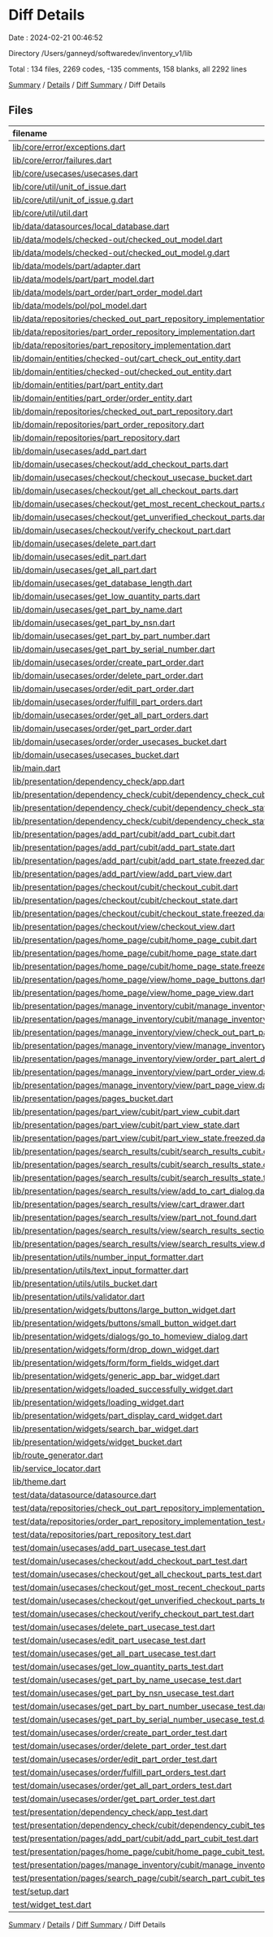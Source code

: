 # Diff Details

Date : 2024-02-21 00:46:52

Directory /Users/ganneyd/softwaredev/inventory_v1/lib

Total : 134 files,  2269 codes, -135 comments, 158 blanks, all 2292 lines

[Summary](results.md) / [Details](details.md) / [Diff Summary](diff.md) / Diff Details

## Files
| filename | language | code | comment | blank | total |
| :--- | :--- | ---: | ---: | ---: | ---: |
| [lib/core/error/exceptions.dart](/lib/core/error/exceptions.dart) | Dart | 6 | 10 | 6 | 22 |
| [lib/core/error/failures.dart](/lib/core/error/failures.dart) | Dart | 42 | 30 | 13 | 85 |
| [lib/core/usecases/usecases.dart](/lib/core/usecases/usecases.dart) | Dart | 10 | 5 | 3 | 18 |
| [lib/core/util/unit_of_issue.dart](/lib/core/util/unit_of_issue.dart) | Dart | 33 | 10 | 11 | 54 |
| [lib/core/util/unit_of_issue.g.dart](/lib/core/util/unit_of_issue.g.dart) | Dart | 60 | 4 | 8 | 72 |
| [lib/core/util/util.dart](/lib/core/util/util.dart) | Dart | 1 | 0 | 1 | 2 |
| [lib/data/datasources/local_database.dart](/lib/data/datasources/local_database.dart) | Dart | 115 | 14 | 22 | 151 |
| [lib/data/models/checked-out/checked_out_model.dart](/lib/data/models/checked-out/checked_out_model.dart) | Dart | 36 | 4 | 10 | 50 |
| [lib/data/models/checked-out/checked_out_model.g.dart](/lib/data/models/checked-out/checked_out_model.g.dart) | Dart | 48 | 4 | 8 | 60 |
| [lib/data/models/part/adapter.dart](/lib/data/models/part/adapter.dart) | Dart | 17 | 3 | 2 | 22 |
| [lib/data/models/part/part_model.dart](/lib/data/models/part/part_model.dart) | Dart | 27 | 15 | 4 | 46 |
| [lib/data/models/part_order/part_order_model.dart](/lib/data/models/part_order/part_order_model.dart) | Dart | 32 | 0 | 3 | 35 |
| [lib/data/models/pol/pol_model.dart](/lib/data/models/pol/pol_model.dart) | Dart | 0 | 0 | 1 | 1 |
| [lib/data/repositories/checked_out_part_repository_implementation.dart](/lib/data/repositories/checked_out_part_repository_implementation.dart) | Dart | 109 | 0 | 12 | 121 |
| [lib/data/repositories/part_order_repository_implementation.dart](/lib/data/repositories/part_order_repository_implementation.dart) | Dart | 102 | 0 | 13 | 115 |
| [lib/data/repositories/part_repository_implementation.dart](/lib/data/repositories/part_repository_implementation.dart) | Dart | 166 | 11 | 20 | 197 |
| [lib/domain/entities/checked-out/cart_check_out_entity.dart](/lib/domain/entities/checked-out/cart_check_out_entity.dart) | Dart | 16 | 1 | 3 | 20 |
| [lib/domain/entities/checked-out/checked_out_entity.dart](/lib/domain/entities/checked-out/checked_out_entity.dart) | Dart | 60 | 7 | 11 | 78 |
| [lib/domain/entities/part/part_entity.dart](/lib/domain/entities/part/part_entity.dart) | Dart | 69 | 14 | 16 | 99 |
| [lib/domain/entities/part_order/order_entity.dart](/lib/domain/entities/part_order/order_entity.dart) | Dart | 61 | 0 | 8 | 69 |
| [lib/domain/repositories/checked_out_part_repository.dart](/lib/domain/repositories/checked_out_part_repository.dart) | Dart | 14 | 6 | 6 | 26 |
| [lib/domain/repositories/part_order_repository.dart](/lib/domain/repositories/part_order_repository.dart) | Dart | 12 | 5 | 6 | 23 |
| [lib/domain/repositories/part_repository.dart](/lib/domain/repositories/part_repository.dart) | Dart | 27 | 12 | 13 | 52 |
| [lib/domain/usecases/add_part.dart](/lib/domain/usecases/add_part.dart) | Dart | 21 | 0 | 5 | 26 |
| [lib/domain/usecases/checkout/add_checkout_parts.dart](/lib/domain/usecases/checkout/add_checkout_parts.dart) | Dart | 48 | 0 | 6 | 54 |
| [lib/domain/usecases/checkout/checkout_usecase_bucket.dart](/lib/domain/usecases/checkout/checkout_usecase_bucket.dart) | Dart | 5 | 0 | 1 | 6 |
| [lib/domain/usecases/checkout/get_all_checkout_parts.dart](/lib/domain/usecases/checkout/get_all_checkout_parts.dart) | Dart | 37 | 0 | 6 | 43 |
| [lib/domain/usecases/checkout/get_most_recent_checkout_parts.dart](/lib/domain/usecases/checkout/get_most_recent_checkout_parts.dart) | Dart | 0 | 0 | 2 | 2 |
| [lib/domain/usecases/checkout/get_unverified_checkout_parts.dart](/lib/domain/usecases/checkout/get_unverified_checkout_parts.dart) | Dart | 42 | 0 | 4 | 46 |
| [lib/domain/usecases/checkout/verify_checkout_part.dart](/lib/domain/usecases/checkout/verify_checkout_part.dart) | Dart | 65 | 0 | 9 | 74 |
| [lib/domain/usecases/delete_part.dart](/lib/domain/usecases/delete_part.dart) | Dart | 21 | 0 | 6 | 27 |
| [lib/domain/usecases/edit_part.dart](/lib/domain/usecases/edit_part.dart) | Dart | 21 | 0 | 5 | 26 |
| [lib/domain/usecases/get_all_part.dart](/lib/domain/usecases/get_all_part.dart) | Dart | 32 | 0 | 5 | 37 |
| [lib/domain/usecases/get_database_length.dart](/lib/domain/usecases/get_database_length.dart) | Dart | 12 | 0 | 4 | 16 |
| [lib/domain/usecases/get_low_quantity_parts.dart](/lib/domain/usecases/get_low_quantity_parts.dart) | Dart | 46 | 0 | 7 | 53 |
| [lib/domain/usecases/get_part_by_name.dart](/lib/domain/usecases/get_part_by_name.dart) | Dart | 32 | 0 | 5 | 37 |
| [lib/domain/usecases/get_part_by_nsn.dart](/lib/domain/usecases/get_part_by_nsn.dart) | Dart | 32 | 0 | 5 | 37 |
| [lib/domain/usecases/get_part_by_part_number.dart](/lib/domain/usecases/get_part_by_part_number.dart) | Dart | 32 | 0 | 5 | 37 |
| [lib/domain/usecases/get_part_by_serial_number.dart](/lib/domain/usecases/get_part_by_serial_number.dart) | Dart | 32 | 0 | 5 | 37 |
| [lib/domain/usecases/order/create_part_order.dart](/lib/domain/usecases/order/create_part_order.dart) | Dart | 21 | 0 | 5 | 26 |
| [lib/domain/usecases/order/delete_part_order.dart](/lib/domain/usecases/order/delete_part_order.dart) | Dart | 21 | 0 | 4 | 25 |
| [lib/domain/usecases/order/edit_part_order.dart](/lib/domain/usecases/order/edit_part_order.dart) | Dart | 21 | 0 | 3 | 24 |
| [lib/domain/usecases/order/fulfill_part_orders.dart](/lib/domain/usecases/order/fulfill_part_orders.dart) | Dart | 57 | 1 | 8 | 66 |
| [lib/domain/usecases/order/get_all_part_orders.dart](/lib/domain/usecases/order/get_all_part_orders.dart) | Dart | 27 | 0 | 4 | 31 |
| [lib/domain/usecases/order/get_part_order.dart](/lib/domain/usecases/order/get_part_order.dart) | Dart | 21 | 0 | 5 | 26 |
| [lib/domain/usecases/order/order_usecases_bucket.dart](/lib/domain/usecases/order/order_usecases_bucket.dart) | Dart | 6 | 0 | 5 | 11 |
| [lib/domain/usecases/usecases_bucket.dart](/lib/domain/usecases/usecases_bucket.dart) | Dart | 12 | 0 | 1 | 13 |
| [lib/main.dart](/lib/main.dart) | Dart | 12 | 0 | 3 | 15 |
| [lib/presentation/dependency_check/app.dart](/lib/presentation/dependency_check/app.dart) | Dart | 43 | 0 | 4 | 47 |
| [lib/presentation/dependency_check/cubit/dependency_check_cubit.dart](/lib/presentation/dependency_check/cubit/dependency_check_cubit.dart) | Dart | 126 | 14 | 26 | 166 |
| [lib/presentation/dependency_check/cubit/dependency_check_state.dart](/lib/presentation/dependency_check/cubit/dependency_check_state.dart) | Dart | 20 | 1 | 4 | 25 |
| [lib/presentation/dependency_check/cubit/dependency_check_state.freezed.dart](/lib/presentation/dependency_check/cubit/dependency_check_state.freezed.dart) | Dart | 248 | 15 | 23 | 286 |
| [lib/presentation/pages/add_part/cubit/add_part_cubit.dart](/lib/presentation/pages/add_part/cubit/add_part_cubit.dart) | Dart | 116 | 15 | 10 | 141 |
| [lib/presentation/pages/add_part/cubit/add_part_state.dart](/lib/presentation/pages/add_part/cubit/add_part_state.dart) | Dart | 32 | 1 | 4 | 37 |
| [lib/presentation/pages/add_part/cubit/add_part_state.freezed.dart](/lib/presentation/pages/add_part/cubit/add_part_state.freezed.dart) | Dart | 398 | 15 | 23 | 436 |
| [lib/presentation/pages/add_part/view/add_part_view.dart](/lib/presentation/pages/add_part/view/add_part_view.dart) | Dart | 154 | 6 | 10 | 170 |
| [lib/presentation/pages/checkout/cubit/checkout_cubit.dart](/lib/presentation/pages/checkout/cubit/checkout_cubit.dart) | Dart | 57 | 0 | 11 | 68 |
| [lib/presentation/pages/checkout/cubit/checkout_state.dart](/lib/presentation/pages/checkout/cubit/checkout_state.dart) | Dart | 21 | 1 | 3 | 25 |
| [lib/presentation/pages/checkout/cubit/checkout_state.freezed.dart](/lib/presentation/pages/checkout/cubit/checkout_state.freezed.dart) | Dart | 175 | 16 | 24 | 215 |
| [lib/presentation/pages/checkout/view/checkout_view.dart](/lib/presentation/pages/checkout/view/checkout_view.dart) | Dart | 161 | 2 | 4 | 167 |
| [lib/presentation/pages/home_page/cubit/home_page_cubit.dart](/lib/presentation/pages/home_page/cubit/home_page_cubit.dart) | Dart | 5 | 0 | 2 | 7 |
| [lib/presentation/pages/home_page/cubit/home_page_state.dart](/lib/presentation/pages/home_page/cubit/home_page_state.dart) | Dart | 20 | 1 | 4 | 25 |
| [lib/presentation/pages/home_page/cubit/home_page_state.freezed.dart](/lib/presentation/pages/home_page/cubit/home_page_state.freezed.dart) | Dart | 142 | 15 | 23 | 180 |
| [lib/presentation/pages/home_page/view/home_page_buttons.dart](/lib/presentation/pages/home_page/view/home_page_buttons.dart) | Dart | 0 | 0 | 1 | 1 |
| [lib/presentation/pages/home_page/view/home_page_view.dart](/lib/presentation/pages/home_page/view/home_page_view.dart) | Dart | 55 | 0 | 4 | 59 |
| [lib/presentation/pages/manage_inventory/cubit/manage_inventory_cubit.dart](/lib/presentation/pages/manage_inventory/cubit/manage_inventory_cubit.dart) | Dart | 214 | 14 | 36 | 264 |
| [lib/presentation/pages/manage_inventory/cubit/manage_inventory_state.dart](/lib/presentation/pages/manage_inventory/cubit/manage_inventory_state.dart) | Dart | 36 | 1 | 4 | 41 |
| [lib/presentation/pages/manage_inventory/view/check_out_part_page_view.dart](/lib/presentation/pages/manage_inventory/view/check_out_part_page_view.dart) | Dart | 168 | 2 | 11 | 181 |
| [lib/presentation/pages/manage_inventory/view/manage_inventory_view.dart](/lib/presentation/pages/manage_inventory/view/manage_inventory_view.dart) | Dart | 168 | 0 | 5 | 173 |
| [lib/presentation/pages/manage_inventory/view/order_part_alert_dialog.dart](/lib/presentation/pages/manage_inventory/view/order_part_alert_dialog.dart) | Dart | 87 | 2 | 5 | 94 |
| [lib/presentation/pages/manage_inventory/view/part_order_view.dart](/lib/presentation/pages/manage_inventory/view/part_order_view.dart) | Dart | 154 | 2 | 9 | 165 |
| [lib/presentation/pages/manage_inventory/view/part_page_view.dart](/lib/presentation/pages/manage_inventory/view/part_page_view.dart) | Dart | 131 | 0 | 8 | 139 |
| [lib/presentation/pages/pages_bucket.dart](/lib/presentation/pages/pages_bucket.dart) | Dart | 2 | 0 | 1 | 3 |
| [lib/presentation/pages/part_view/cubit/part_view_cubit.dart](/lib/presentation/pages/part_view/cubit/part_view_cubit.dart) | Dart | 0 | 0 | 1 | 1 |
| [lib/presentation/pages/part_view/cubit/part_view_state.dart](/lib/presentation/pages/part_view/cubit/part_view_state.dart) | Dart | 20 | 1 | 4 | 25 |
| [lib/presentation/pages/part_view/cubit/part_view_state.freezed.dart](/lib/presentation/pages/part_view/cubit/part_view_state.freezed.dart) | Dart | 143 | 15 | 23 | 181 |
| [lib/presentation/pages/search_results/cubit/search_results_cubit.dart](/lib/presentation/pages/search_results/cubit/search_results_cubit.dart) | Dart | 136 | 17 | 18 | 171 |
| [lib/presentation/pages/search_results/cubit/search_results_state.dart](/lib/presentation/pages/search_results/cubit/search_results_state.dart) | Dart | 29 | 1 | 4 | 34 |
| [lib/presentation/pages/search_results/cubit/search_results_state.freezed.dart](/lib/presentation/pages/search_results/cubit/search_results_state.freezed.dart) | Dart | 313 | 20 | 28 | 361 |
| [lib/presentation/pages/search_results/view/add_to_cart_dialog.dart](/lib/presentation/pages/search_results/view/add_to_cart_dialog.dart) | Dart | 89 | 2 | 5 | 96 |
| [lib/presentation/pages/search_results/view/cart_drawer.dart](/lib/presentation/pages/search_results/view/cart_drawer.dart) | Dart | 93 | 6 | 5 | 104 |
| [lib/presentation/pages/search_results/view/part_not_found.dart](/lib/presentation/pages/search_results/view/part_not_found.dart) | Dart | 13 | 0 | 3 | 16 |
| [lib/presentation/pages/search_results/view/search_results_section.dart](/lib/presentation/pages/search_results/view/search_results_section.dart) | Dart | 52 | 2 | 2 | 56 |
| [lib/presentation/pages/search_results/view/search_results_view.dart](/lib/presentation/pages/search_results/view/search_results_view.dart) | Dart | 154 | 4 | 9 | 167 |
| [lib/presentation/utils/number_input_formatter.dart](/lib/presentation/utils/number_input_formatter.dart) | Dart | 12 | 2 | 3 | 17 |
| [lib/presentation/utils/text_input_formatter.dart](/lib/presentation/utils/text_input_formatter.dart) | Dart | 19 | 3 | 4 | 26 |
| [lib/presentation/utils/utils_bucket.dart](/lib/presentation/utils/utils_bucket.dart) | Dart | 3 | 1 | 2 | 6 |
| [lib/presentation/utils/validator.dart](/lib/presentation/utils/validator.dart) | Dart | 16 | 1 | 2 | 19 |
| [lib/presentation/widgets/buttons/large_button_widget.dart](/lib/presentation/widgets/buttons/large_button_widget.dart) | Dart | 21 | 0 | 2 | 23 |
| [lib/presentation/widgets/buttons/small_button_widget.dart](/lib/presentation/widgets/buttons/small_button_widget.dart) | Dart | 25 | 0 | 2 | 27 |
| [lib/presentation/widgets/dialogs/go_to_homeview_dialog.dart](/lib/presentation/widgets/dialogs/go_to_homeview_dialog.dart) | Dart | 30 | 0 | 2 | 32 |
| [lib/presentation/widgets/form/drop_down_widget.dart](/lib/presentation/widgets/form/drop_down_widget.dart) | Dart | 0 | 0 | 1 | 1 |
| [lib/presentation/widgets/form/form_fields_widget.dart](/lib/presentation/widgets/form/form_fields_widget.dart) | Dart | 44 | 0 | 2 | 46 |
| [lib/presentation/widgets/generic_app_bar_widget.dart](/lib/presentation/widgets/generic_app_bar_widget.dart) | Dart | 40 | 2 | 3 | 45 |
| [lib/presentation/widgets/loaded_successfully_widget.dart](/lib/presentation/widgets/loaded_successfully_widget.dart) | Dart | 17 | 2 | 3 | 22 |
| [lib/presentation/widgets/loading_widget.dart](/lib/presentation/widgets/loading_widget.dart) | Dart | 10 | 2 | 3 | 15 |
| [lib/presentation/widgets/part_display_card_widget.dart](/lib/presentation/widgets/part_display_card_widget.dart) | Dart | 49 | 0 | 2 | 51 |
| [lib/presentation/widgets/search_bar_widget.dart](/lib/presentation/widgets/search_bar_widget.dart) | Dart | 35 | 0 | 3 | 38 |
| [lib/presentation/widgets/widget_bucket.dart](/lib/presentation/widgets/widget_bucket.dart) | Dart | 4 | 0 | 1 | 5 |
| [lib/route_generator.dart](/lib/route_generator.dart) | Dart | 50 | 1 | 6 | 57 |
| [lib/service_locator.dart](/lib/service_locator.dart) | Dart | 89 | 11 | 13 | 113 |
| [lib/theme.dart](/lib/theme.dart) | Dart | 7 | 0 | 2 | 9 |
| [test/data/datasource/datasource.dart](/test/data/datasource/datasource.dart) | Dart | -203 | -65 | -45 | -313 |
| [test/data/repositories/check_out_part_repository_implementation_test.dart](/test/data/repositories/check_out_part_repository_implementation_test.dart) | Dart | -64 | 0 | -12 | -76 |
| [test/data/repositories/order_part_repository_implementation_test.dart](/test/data/repositories/order_part_repository_implementation_test.dart) | Dart | -202 | 0 | -23 | -225 |
| [test/data/repositories/part_repository_test.dart](/test/data/repositories/part_repository_test.dart) | Dart | -469 | -194 | -95 | -758 |
| [test/domain/usecases/add_part_usecase_test.dart](/test/domain/usecases/add_part_usecase_test.dart) | Dart | -42 | -7 | -9 | -58 |
| [test/domain/usecases/checkout/add_checkout_part_test.dart](/test/domain/usecases/checkout/add_checkout_part_test.dart) | Dart | -102 | 0 | -9 | -111 |
| [test/domain/usecases/checkout/get_all_checkout_parts_test.dart](/test/domain/usecases/checkout/get_all_checkout_parts_test.dart) | Dart | -65 | 0 | -10 | -75 |
| [test/domain/usecases/checkout/get_most_recent_checkout_parts_test.dart](/test/domain/usecases/checkout/get_most_recent_checkout_parts_test.dart) | Dart | 0 | 0 | -1 | -1 |
| [test/domain/usecases/checkout/get_unverified_checkout_parts_test.dart](/test/domain/usecases/checkout/get_unverified_checkout_parts_test.dart) | Dart | -56 | 0 | -8 | -64 |
| [test/domain/usecases/checkout/verify_checkout_part_test.dart](/test/domain/usecases/checkout/verify_checkout_part_test.dart) | Dart | -130 | -4 | -30 | -164 |
| [test/domain/usecases/delete_part_usecase_test.dart](/test/domain/usecases/delete_part_usecase_test.dart) | Dart | -40 | -7 | -9 | -56 |
| [test/domain/usecases/edit_part_usecase_test.dart](/test/domain/usecases/edit_part_usecase_test.dart) | Dart | -40 | -7 | -9 | -56 |
| [test/domain/usecases/get_all_part_usecase_test.dart](/test/domain/usecases/get_all_part_usecase_test.dart) | Dart | -50 | -7 | -12 | -69 |
| [test/domain/usecases/get_low_quantity_parts_test.dart](/test/domain/usecases/get_low_quantity_parts_test.dart) | Dart | -49 | 0 | -15 | -64 |
| [test/domain/usecases/get_part_by_name_usecase_test.dart](/test/domain/usecases/get_part_by_name_usecase_test.dart) | Dart | -47 | -6 | -7 | -60 |
| [test/domain/usecases/get_part_by_nsn_usecase_test.dart](/test/domain/usecases/get_part_by_nsn_usecase_test.dart) | Dart | -45 | -10 | -8 | -63 |
| [test/domain/usecases/get_part_by_part_number_usecase_test.dart](/test/domain/usecases/get_part_by_part_number_usecase_test.dart) | Dart | -48 | -10 | -8 | -66 |
| [test/domain/usecases/get_part_by_serial_number_usecase_test.dart](/test/domain/usecases/get_part_by_serial_number_usecase_test.dart) | Dart | -48 | -10 | -8 | -66 |
| [test/domain/usecases/order/create_part_order_test.dart](/test/domain/usecases/order/create_part_order_test.dart) | Dart | -40 | 0 | -11 | -51 |
| [test/domain/usecases/order/delete_part_order_test.dart](/test/domain/usecases/order/delete_part_order_test.dart) | Dart | -40 | 0 | -11 | -51 |
| [test/domain/usecases/order/edit_part_order_test.dart](/test/domain/usecases/order/edit_part_order_test.dart) | Dart | -40 | 0 | -11 | -51 |
| [test/domain/usecases/order/fulfill_part_orders_test.dart](/test/domain/usecases/order/fulfill_part_orders_test.dart) | Dart | -124 | 0 | -11 | -135 |
| [test/domain/usecases/order/get_all_part_orders_test.dart](/test/domain/usecases/order/get_all_part_orders_test.dart) | Dart | -55 | 0 | -9 | -64 |
| [test/domain/usecases/order/get_part_order_test.dart](/test/domain/usecases/order/get_part_order_test.dart) | Dart | -45 | 0 | -4 | -49 |
| [test/presentation/dependency_check/app_test.dart](/test/presentation/dependency_check/app_test.dart) | Dart | 0 | 0 | -1 | -1 |
| [test/presentation/dependency_check/cubit/dependency_cubit_test.dart](/test/presentation/dependency_check/cubit/dependency_cubit_test.dart) | Dart | -286 | -59 | -30 | -375 |
| [test/presentation/pages/add_part/cubit/add_part_cubit_test.dart](/test/presentation/pages/add_part/cubit/add_part_cubit_test.dart) | Dart | -339 | -73 | -59 | -471 |
| [test/presentation/pages/home_page/cubit/home_page_cubit_test.dart](/test/presentation/pages/home_page/cubit/home_page_cubit_test.dart) | Dart | -15 | 0 | -3 | -18 |
| [test/presentation/pages/manage_inventory/cubit/manage_inventory_test.dart](/test/presentation/pages/manage_inventory/cubit/manage_inventory_test.dart) | Dart | -545 | -34 | -76 | -655 |
| [test/presentation/pages/search_page/cubit/search_part_cubit_test.dart](/test/presentation/pages/search_page/cubit/search_part_cubit_test.dart) | Dart | -175 | -13 | -19 | -207 |
| [test/setup.dart](/test/setup.dart) | Dart | -312 | -1 | -12 | -325 |
| [test/widget_test.dart](/test/widget_test.dart) | Dart | 0 | 0 | -2 | -2 |

[Summary](results.md) / [Details](details.md) / [Diff Summary](diff.md) / Diff Details